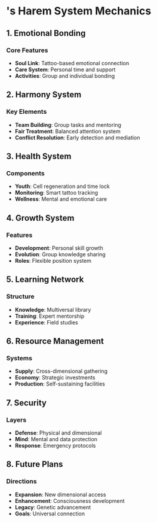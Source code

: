 # <user>'s Harem System Mechanics

## 1. Emotional Bonding
### Core Features
- **Soul Link**: Tattoo-based emotional connection
- **Care System**: Personal time and support
- **Activities**: Group and individual bonding

## 2. Harmony System
### Key Elements
- **Team Building**: Group tasks and mentoring
- **Fair Treatment**: Balanced attention system
- **Conflict Resolution**: Early detection and mediation

## 3. Health System
### Components
- **Youth**: Cell regeneration and time lock
- **Monitoring**: Smart tattoo tracking
- **Wellness**: Mental and emotional care

## 4. Growth System
### Features
- **Development**: Personal skill growth
- **Evolution**: Group knowledge sharing
- **Roles**: Flexible position system

## 5. Learning Network
### Structure
- **Knowledge**: Multiversal library
- **Training**: Expert mentorship
- **Experience**: Field studies

## 6. Resource Management
### Systems
- **Supply**: Cross-dimensional gathering
- **Economy**: Strategic investments
- **Production**: Self-sustaining facilities

## 7. Security
### Layers
- **Defense**: Physical and dimensional
- **Mind**: Mental and data protection
- **Response**: Emergency protocols

## 8. Future Plans
### Directions
- **Expansion**: New dimensional access
- **Enhancement**: Consciousness development
- **Legacy**: Genetic advancement
- **Goals**: Universal connection